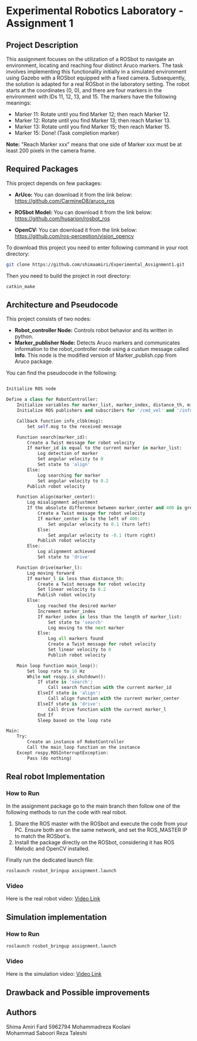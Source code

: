 # Experimental Robotics Laboratory - Assignment 1

## Project Description

This assignment focuses on the utilization of a ROSbot to navigate an environment, locating and reaching four distinct Aruco markers. The task involves implementing this functionality initially in a simulated environment using Gazebo with a ROSbot equipped with a fixed camera. Subsequently, the solution is adapted for a real ROSbot in the laboratory setting. 
The robot starts at the coordinates (0, 0), and there are four markers in the environment with IDs 11, 12, 13, and 15. The markers have the following meanings:
- Marker 11: Rotate until you find Marker 12; then reach Marker 12.
- Marker 12: Rotate until you find Marker 13; then reach Marker 13.
- Marker 13: Rotate until you find Marker 15; then reach Marker 15.
- Marker 15: Done! (Task completion marker)
  
**Note:** "Reach Marker xxx" means that one side of Marker xxx must be at least 200 pixels in the camera frame.


## Required Packages
This project depends on few packages:

- **ArUco:**
You can download it from the link below: 
https://github.com/CarmineD8/aruco_ros
    
- **ROSbot Model:**
You can download it from the link below: 
https://github.com/husarion/rosbot_ros

    
- **OpenCV:**
You can download it from the link below:  
https://github.com/ros-perception/vision_opencv



To download this project you need to enter following command in your root directory:
  
```bash
git clone https://github.com/shimaamiri/Experimental_Assignment1.git
```
Then you need to build the project in root directory:
```bash
catkin_make
```

## Architecture and Pseudocode

 This project consists of two nodes:
- **Robot_controller Node:** Controls robot behavior and its written in python.
- **Marker_publisher Node:** Detects Aruco markers and communicates information to the robot_controller node using a custum message called **Info**. This node is the modified version of Marker_publish.cpp from Aruco package.

You can find the pseudocode in the following:

```python

Initialize ROS node

Define a class for RobotController:
    Initialize variables for marker_list, marker_index, distance_th, misalignment_th, state, msg
    Initialize ROS publishers and subscribers for '/cmd_vel' and '/info' topics

    Callback function info_clbk(msg):
        Set self.msg to the received message

    Function search(marker_id):
        Create a Twist message for robot velocity
        If marker_id is equal to the current marker in marker_list:
            Log detection of marker
            Set angular velocity to 0
            Set state to 'align'
        Else:
            Log searching for marker
            Set angular velocity to 0.2
        Publish robot velocity

    Function align(marker_center):
        Log misalignment adjustment
        If the absolute difference between marker_center and 400 is greater than misalignment_th:
            Create a Twist message for robot velocity
            If marker_center is to the left of 400:
                Set angular velocity to 0.1 (turn left)
            Else:
                Set angular velocity to -0.1 (turn right)
            Publish robot velocity
        Else:
            Log alignment achieved
            Set state to 'drive'

    Function drive(marker_l):
        Log moving forward
        If marker_l is less than distance_th:
            Create a Twist message for robot velocity
            Set linear velocity to 0.2
            Publish robot velocity
        Else:
            Log reached the desired marker
            Increment marker_index
            If marker_index is less than the length of marker_list:
                Set state to 'search'
                Log moving to the next marker
            Else:
                Log all markers found
                Create a Twist message for robot velocity
                Set linear velocity to 0
                Publish robot velocity

    Main loop function main_loop():
        Set loop rate to 10 Hz
        While not rospy.is_shutdown():
            If state is 'search':
                Call search function with the current marker_id
            ElseIf state is 'align':
                Call align function with the current marker_center
            ElseIf state is 'drive':
                Call drive function with the current marker_l
            End If
            Sleep based on the loop rate

Main:
    Try:
        Create an instance of RobotController
        Call the main_loop function on the instance
    Except rospy.ROSInterruptException:
        Pass (do nothing)
```

## Real robot Implementation 

### How to Run

In the assignment package go to the main branch then follow one of the following methods to run the code with real robot.

1. Share the ROS master with the ROSbot and execute the code from your PC. Ensure both are on the same network, and set the ROS_MASTER IP to match the ROSbot's.
2. Install the package directly on the ROSbot, considering it has ROS Melodic and OpenCV installed.

Finally run the dedicated launch file:

```bash
roslaunch rosbot_bringup assignment.launch
```

### Video

Here is the real robot video: [Video Link](https://github.com/shimaamiri/exp1/assets/114082533/557a6603-cb2d-4cb0-8ea1-5774017435cc)


## Simulation implementation

### How to Run 

```bash
roslaunch rosbot_bringup assignment.launch
```
### Video

Here is the simulation video: [Video Link](https://github.com/shimaamiri/exp1/assets/114082533/557a6603-cb2d-4cb0-8ea1-5774017435cc)

## Drawback and Possible improvements

## Authors

Shima Amiri Fard       5962794
Mohammadreza Koolani   
Mohammad Saboori
Reza Taleshi
